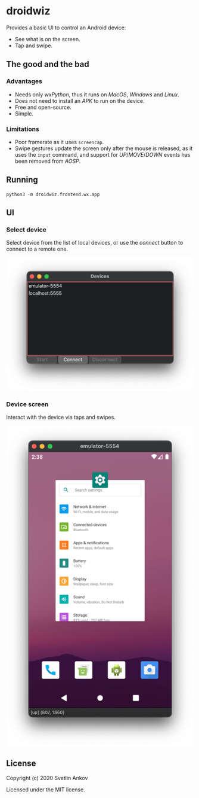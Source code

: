 # droidwiz

Provides a basic UI to control an Android device:

* See what is on the screen.
* Tap and swipe.

## The good and the bad

### Advantages

* Needs only _wxPython_, thus it runs on _MacOS_,
_Windows_ and _Linux_.
* Does not need to install an _APK_ to run on the device.
* Free and open-source.
* Simple.

### Limitations

* Poor framerate as it uses `screencap`.
* Swipe gestures update the screen only after the mouse
is released, as it uses the `input` command,
and support for _UP_/_MOVE_/_DOWN_ events has been
removed from _AOSP_.

## Running

    python3 -m droidwiz.frontend.wx.app

## UI

### Select device

Select device from the list of local devices, or
use the _connect_ button to connect to a remote one.

![Select device window](device_list.png)

### Device screen

Interact with the device via taps and swipes.

![Selected device screen](device_screen.png)

## License

Copyright (c) 2020 Svetlin Ankov

Licensed under the MIT license.
